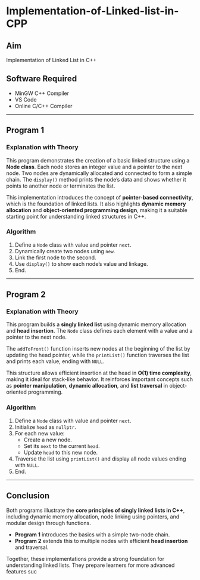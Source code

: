 # Implementation-of-Linked-list-in-CPP  

## Aim  
Implementation of Linked List in C++  

## Software Required  
- MinGW C++ Compiler  
- VS Code  
- Online C/C++ Compiler  

---

## Program 1  

### Explanation with Theory  
This program demonstrates the creation of a basic linked structure using a **Node class**. Each node stores an integer value and a pointer to the next node. Two nodes are dynamically allocated and connected to form a simple chain. The `display()` method prints the node’s data and shows whether it points to another node or terminates the list.  

This implementation introduces the concept of **pointer-based connectivity**, which is the foundation of linked lists. It also highlights **dynamic memory allocation** and **object-oriented programming design**, making it a suitable starting point for understanding linked structures in C++.  

### Algorithm  
1. Define a `Node` class with value and pointer `next`.  
2. Dynamically create two nodes using `new`.  
3. Link the first node to the second.  
4. Use `display()` to show each node’s value and linkage.  
5. End.  

---

## Program 2  

### Explanation with Theory  
This program builds a **singly linked list** using dynamic memory allocation and **head insertion**. The `Node` class defines each element with a value and a pointer to the next node.  

The `addToFront()` function inserts new nodes at the beginning of the list by updating the head pointer, while the `printList()` function traverses the list and prints each value, ending with `NULL`.  

This structure allows efficient insertion at the head in **O(1) time complexity**, making it ideal for stack-like behavior. It reinforces important concepts such as **pointer manipulation**, **dynamic allocation**, and **list traversal** in object-oriented programming.  

### Algorithm  
1. Define a `Node` class with value and pointer `next`.  
2. Initialize `head` as `nullptr`.  
3. For each new value:  
   - Create a new node.  
   - Set its `next` to the current `head`.  
   - Update `head` to this new node.  
4. Traverse the list using `printList()` and display all node values ending with `NULL`.  
5. End.  

---

## Conclusion  
Both programs illustrate the **core principles of singly linked lists in C++**, including dynamic memory allocation, node linking using pointers, and modular design through functions.  

- **Program 1** introduces the basics with a simple two-node chain.  
- **Program 2** extends this to multiple nodes with efficient **head insertion** and traversal.  

Together, these implementations provide a strong foundation for understanding linked lists. They prepare learners for more advanced features suc
